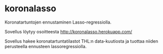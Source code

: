 # koronalasso
Koronatartuntojen ennustaminen Lasso-regressiolla.

Sovellus löytyy osoitteesta
http://koronalasso.herokuapp.com/

Sovellus hakee koronatartuntatilastot THL:n data-kuutiosta ja tuottaa niiden perusteella ennusteen lassoregressiolla.
